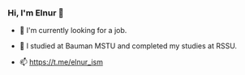 ### Hi, I'm Elnur 👋

- 🔭 I'm currently looking for a job.

- 🌱 I studied at Bauman MSTU and completed my studies at RSSU.

- 📫 https://t.me/elnur_ism
<!--
**IsmElnur/IsmElnur** is a ✨ _special_ ✨ repository because its `README.md` (this file) appears on your GitHub profile.

Here are some ideas to get you started:

- 🔭 I’m currently working on ...
- 🌱 I’m currently learning ...
- 👯 I’m looking to collaborate on ...
- 🤔 I’m looking for help with ...
-->
